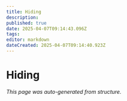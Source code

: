 ```yaml
---
title: Hiding
description: 
published: true
date: 2025-04-07T09:14:43.096Z
tags: 
editor: markdown
dateCreated: 2025-04-07T09:14:40.923Z
---
```


# Hiding

*This page was auto-generated from structure.*